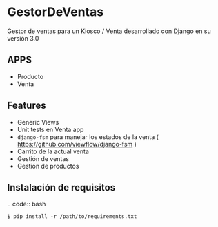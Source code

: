 # GestorDeVentas
Gestor de ventas para un Kiosco / Venta desarrollado con Django en su versión 3.0

APPS
----
  - Producto
  - Venta
  
Features
--------

  - Generic Views
  - Unit tests en Venta app
  - ``django-fsm`` para manejar los estados de la venta ( https://github.com/viewflow/django-fsm )
  - Carrito de la actual venta
  - Gestión de ventas
  - Gestión de productos
  
Instalación de requisitos
-------------------------

.. code:: bash

    $ pip install -r /path/to/requirements.txt
